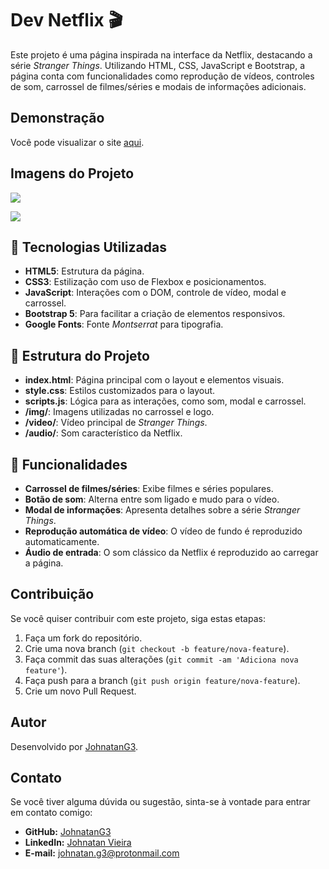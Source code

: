 # Dev Netflix 🎬

Este projeto é uma página inspirada na interface da Netflix, destacando a série *Stranger Things*. Utilizando HTML, CSS, JavaScript e Bootstrap, a página conta com funcionalidades como reprodução de vídeos, controles de som, carrossel de filmes/séries e modais de informações adicionais.

## Demonstração

Você pode visualizar o site [aqui](https://dev-netfl-portfolio.netlify.app/).

## Imagens do Projeto

![](https://i.ibb.co/cwhSpDM/Sem-t-tulo-1.png)

![](https://i.ibb.co/RPyCp8Y/Sem-t-tulo-2.png)

## 🚀 Tecnologias Utilizadas

- **HTML5**: Estrutura da página.
- **CSS3**: Estilização com uso de Flexbox e posicionamentos.
- **JavaScript**: Interações com o DOM, controle de vídeo, modal e carrossel.
- **Bootstrap 5**: Para facilitar a criação de elementos responsivos.
- **Google Fonts**: Fonte *Montserrat* para tipografia.

## 📂 Estrutura do Projeto

- **index.html**: Página principal com o layout e elementos visuais.
- **style.css**: Estilos customizados para o layout.
- **scripts.js**: Lógica para as interações, como som, modal e carrossel.
- **/img/**: Imagens utilizadas no carrossel e logo.
- **/video/**: Vídeo principal de *Stranger Things*.
- **/audio/**: Som característico da Netflix.

## 🎯 Funcionalidades

- **Carrossel de filmes/séries**: Exibe filmes e séries populares.
- **Botão de som**: Alterna entre som ligado e mudo para o vídeo.
- **Modal de informações**: Apresenta detalhes sobre a série *Stranger Things*.
- **Reprodução automática de vídeo**: O vídeo de fundo é reproduzido automaticamente.
- **Áudio de entrada**: O som clássico da Netflix é reproduzido ao carregar a página.

## Contribuição

Se você quiser contribuir com este projeto, siga estas etapas:

1. Faça um fork do repositório.
2. Crie uma nova branch (`git checkout -b feature/nova-feature`).
3. Faça commit das suas alterações (`git commit -am 'Adiciona nova feature'`).
4. Faça push para a branch (`git push origin feature/nova-feature`).
5. Crie um novo Pull Request.

## Autor

Desenvolvido por [JohnatanG3](https://github.com/JohnatanG3).

## Contato

Se você tiver alguma dúvida ou sugestão, sinta-se à vontade para entrar em contato comigo:

- **GitHub:** [JohnatanG3](https://github.com/JohnatanG3)
- **LinkedIn:** [Johnatan Vieira](https://www.linkedin.com/in/johnatan-vieira-a602542aa/)
- **E-mail:** johnatan.g3@protonmail.com
